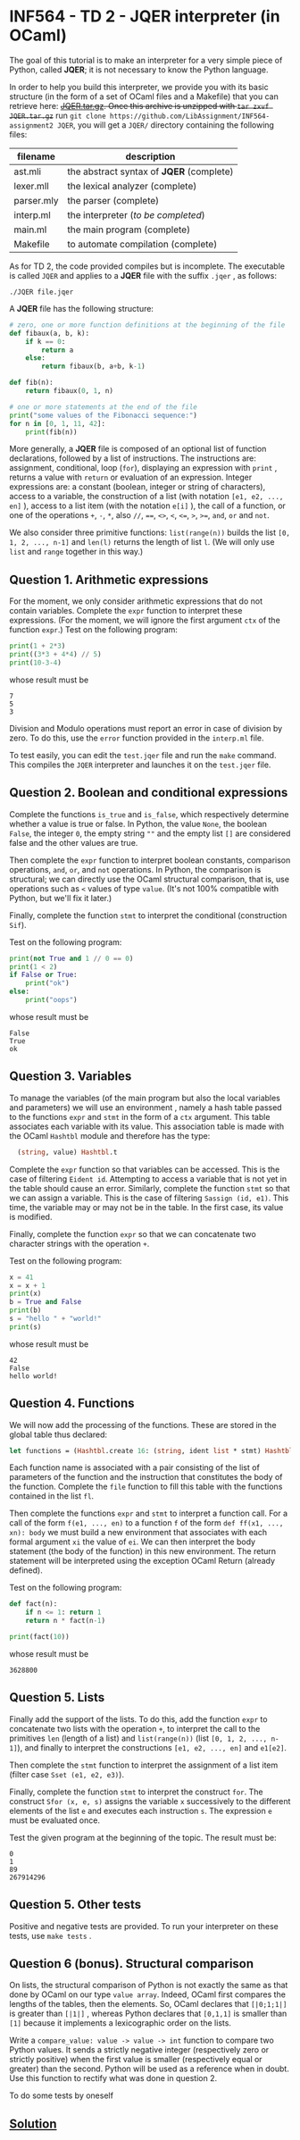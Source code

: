 # INF564 - TD 2 - JQER interpreter (in OCaml)

The goal of this tutorial is to make an interpreter for a very simple piece of Python, called **JQER**; it is not necessary to know the Python language.

In order to help you build this interpreter, we provide you with its basic structure (in the form of a set of OCaml files and a Makefile) that you can retrieve here: <s>[JQER.tar.gz](https://www.enseignement.polytechnique.fr/informatique/INF564/td/2-ocaml/JQER.tar.gz). Once this archive is unzipped with `tar zxvf JQER.tar.gz`</s> run `git clone https://github.com/LibAssignment/INF564-assignment2 JQER`, you will get a `JQER/` directory containing the following files:

filename   | description
-----------|-----------------------------------------------
ast.mli    | the abstract syntax of **JQER** (complete)
lexer.mll  | the lexical analyzer (complete)
parser.mly | the parser (complete)
interp.ml  | the interpreter (*to be completed*)
main.ml    | the main program (complete)
Makefile   | to automate compilation (complete)

As for TD 2, the code provided compiles but is incomplete. The executable is called `JQER` and applies to a **JQER** file with the suffix `.jqer` , as follows:
```shell
./JQER file.jqer
```

A **JQER** file has the following structure:
```python
# zero, one or more function definitions at the beginning of the file
def fibaux(a, b, k):
    if k == 0:
        return a
    else:
        return fibaux(b, a+b, k-1)

def fib(n):
    return fibaux(0, 1, n)

# one or more statements at the end of the file
print("some values of the Fibonacci sequence:")
for n in [0, 1, 11, 42]:
    print(fib(n))
```

More generally, a **JQER** file is composed of an optional list of function declarations, followed by a list of instructions. The instructions are: assignment, conditional, loop (`for`), displaying an expression with `print` , returns a value with `return` or evaluation of an expression. Integer expressions are: a constant (boolean, integer or string of characters), access to a variable, the construction of a list (with notation `[e1, e2, ..., en]` ), access to a list item (with the notation `e[i]` ), the call of a function, or one of the operations `+`, `-`, `*`, also `//`, `==`, `<>`, `<`, `<=`, `>`, `>=`, `and`, `or` and `not`.

We also consider three primitive functions: `list(range(n))` builds the list `[0, 1, 2, ..., n-1]` and `len(l)` returns the length of list `l`. (We will only use `list` and `range` together in this way.)

## Question 1. Arithmetic expressions
For the moment, we only consider arithmetic expressions that do not contain variables. Complete the `expr` function to interpret these expressions. (For the moment, we will ignore the first argument `ctx` of the function `expr`.) Test on the following program:
```python
print(1 + 2*3)
print((3*3 + 4*4) // 5)
print(10-3-4)
```
whose result must be
```
7
5
3
```

Division and Modulo operations must report an error in case of division by zero. To do this, use the `error` function provided in the `interp.ml` file.

To test easily, you can edit the `test.jqer` file and run the `make` command. This compiles the `JQER` interpreter and launches it on the `test.jqer` file.

## Question 2. Boolean and conditional expressions
Complete the functions `is_true` and `is_false`, which respectively determine whether a value is true or false. In Python, the value `None`, the boolean `False`, the integer `0`, the empty string `""` and the empty list `[]` are considered false and the other values ​​are true.

Then complete the `expr` function to interpret boolean constants, comparison operations, `and`, `or`, and `not` operations. In Python, the comparison is structural; we can directly use the OCaml structural comparison, that is, use operations such as `<` values ​​of type `value`. (It's not 100% compatible with Python, but we'll fix it later.)

Finally, complete the function `stmt` to interpret the conditional (construction `Sif`).

Test on the following program:
```python
print(not True and 1 // 0 == 0)
print(1 < 2)
if False or True:
    print("ok")
else:
    print("oops")
```
whose result must be
```
False
True
ok
```

## Question 3. Variables
To manage the variables (of the main program but also the local variables and parameters) we will use an environment , namely a hash table passed to the functions `expr` and `stmt` in the form of a `ctx` argument. This table associates each variable with its value. This association table is made with the OCaml `Hashtbl` module and therefore has the type:
```ocaml
  (string, value) Hashtbl.t
```

Complete the `expr` function so that variables can be accessed. This is the case of filtering `Eident id`. Attempting to access a variable that is not yet in the table should cause an error. Similarly, complete the function `stmt` so that we can assign a variable. This is the case of filtering `Sassign (id, e1)`. This time, the variable may or may not be in the table. In the first case, its value is modified.

Finally, complete the function `expr` so that we can concatenate two character strings with the operation `+`.

Test on the following program:
```python
x = 41
x = x + 1
print(x)
b = True and False
print(b)
s = "hello " + "world!"
print(s)
```
whose result must be
```
42
False
hello world!
```

## Question 4. Functions
We will now add the processing of the functions. These are stored in the global table thus declared:
```ocaml
let functions = (Hashtbl.create 16: (string, ident list * stmt) Hashtbl.t)
```

Each function name is associated with a pair consisting of the list of parameters of the function and the instruction that constitutes the body of the function. Complete the `file` function to fill this table with the functions contained in the list `fl`.

Then complete the functions `expr` and `stmt` to interpret a function call. For a call of the form `f(e1, ..., en)` to a function `f` of the form `def ff(x1, ..., xn): body` we must build a new environment that associates with each formal argument `xi` the value of `ei`. We can then interpret the body statement (the body of the function) in this new environment. The return statement will be interpreted using the exception OCaml Return (already defined).

Test on the following program:
```python
def fact(n):
    if n <= 1: return 1
    return n * fact(n-1)

print(fact(10))
```
whose result must be
```
3628800
```

## Question 5. Lists
Finally add the support of the lists. To do this, add the function `expr` to concatenate two lists with the operation `+`, to interpret the call to the primitives `len` (length of a list) and `list(range(n))` (list `[0, 1, 2, ..., n-1]`), and finally to interpret the constructions `[e1, e2, ..., en]` and `e1[e2]`.

Then complete the `stmt` function to interpret the assignment of a list item (filter case `Sset (e1, e2, e3)`).

Finally, complete the function `stmt` to interpret the construct `for`. The construct `Sfor (x, e, s)` assigns the variable `x` successively to the different elements of the list `e` and executes each instruction `s`. The expression `e` must be evaluated once.

Test the given program at the beginning of the topic. The result must be:
```
0
1
89
267914296
```

## Question 5. Other tests
Positive and negative tests are provided. To run your interpreter on these tests, use `make tests` .

## Question 6 (bonus). Structural comparison
On lists, the structural comparison of Python is not exactly the same as that done by OCaml on our type `value array`. Indeed, OCaml first compares the lengths of the tables, then the elements. So, OCaml declares that `[|0;1;1|]` is greater than `[|1|]` , whereas Python declares that `[0,1,1]` is smaller than `[1]` because it implements a lexicographic order on the lists.

Write a `compare_value: value -> value -> int` function to compare two Python values. It sends a strictly negative integer (respectively zero or strictly positive) when the first value is smaller (respectively equal or greater) than the second. Python will be used as a reference when in doubt. Use this function to rectify what was done in question 2.

To do some tests by oneself

## [Solution](https://www.enseignement.polytechnique.fr/informatique/INF564/td/2-ocaml/corrige/interp.ml.html)
